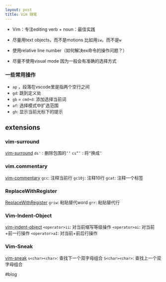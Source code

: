 ```yaml
---
layout: post
title: Vim 随笔
---
```


* Vim：专注editing
verb + noun：最佳实践

* 尽量用text objects，而不是motions
比如用`iw`，而不是`w`

* 使用relative line number（如何解决ex命令的操作问题？）

* 尽量不使用visual mode
因为一般会有准确的选择方式

### 一些常用操作
* `ap` ，段落在vscode里是指两个空行之间
* `gd`: 跳到定义处
* `gb` = `cmd+d`: 添加选择当前词
* `af`: 选择模式中扩选范围
* `gh`: 显示当前光标下的提示

## extensions
### vim-surround
[vim-surround](https://github.com/tpope/vim-surround)
`ds'` : 删除包围的`’’`
`cs”’` : 将`”`换成`’`

### vim.commentary
[vim-commentary](https://github.com/tpope/vim-commentary)
`gcc`: 注释当前行
`gc10j`: 注释10行 
`gcat`: 注释一个标签

### ReplaceWithRegister
[ReplaceWithRegister](https://github.com/vim-scripts/ReplaceWithRegister)
`griw`: 粘贴替代word
`grr`: 粘贴替代行

### Vim-Indent-Object
[vim-indent-object](https://github.com/michaeljsmith/vim-indent-object)
`<operator>ii`: 对当前缩写等级操作
`<operator>ai`: 对当前+前一行操作
`<operator>aI`: 对当前+前后行操作

### Vim-Sneak
[vim-sneak](https://github.com/justinmk/vim-sneak)
`s<char><char>`: 查找下一个双字母组合
`S<char><char>`: 查找上一个双字母组合


#blog